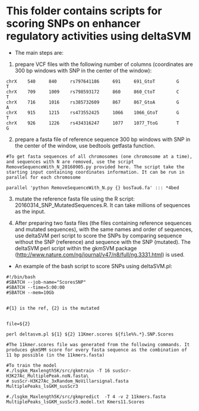 # This folder contains scripts for scoring SNPs on enhancer regulatory activities using deltaSVM
- The main steps are:
1. prepare VCF files with the following number of columns (coordinates are 300 bp windows with SNP in the center of the window):

```
chrX    540     840     rs797641186     691     691_GtoT        G       T
chrX    709     1009    rs798593172     860     860_CtoT        C       T
chrX    716     1016    rs385732609     867     867_GtoA        G       A
chrX    915     1215    rs473552425     1066    1066_GtoT       G       T
chrX    926     1226    rs434316247     1077    1077_TtoG       T       G

```

2. prepare a fasta file of reference sequence 300 bp windows with SNP in the center of the window, use bedtools getfasta function.
```
#To get fasta sequences of all chromosomes (one chromosome at a time), and sequences with N are removed, use the script RemoveSequenceWith_N_20160905.py provided here. The script take the starting input containing coordinates information. It can be run in parallel for each chromosome

parallel 'python RemoveSequenceWith_N.py {} bosTau6.fa' ::: *4bed

```

3. mutate the reference fasta file using the R script: 20160314_SNP_MutatedSequences.R. It can take millions of sequences as the input.

4. After preparing two fasta files (the files containing reference sequences and mutated sequences), with the same names and order of sequences, use deltaSVM perl script to score the SNPs by comparing sequence without the SNP (reference) and sequence with the SNP (mutated). The deltaSVM perl script within the gkmSVM package (http://www.nature.com/ng/journal/v47/n8/full/ng.3331.html) is used. 

- An example of the bash script to score SNPs using deltaSVM.pl:

```
#!/bin/bash
#SBATCH --job-name="ScoresSNP"
#SBATCH --time=5:00:00
#SBATCH --mem=10Gb


#{1} is the ref, {2} is the mutated


file=${2}

perl deltasvm.pl ${1} ${2} 11Kmer.scores ${file%%.*}.SNP.Scores

#The 11kmer.scores file was generated from the following commands. It produces gkmSMM score for every fasta sequence as the combination of 11 bp possible (in the 11kmers.fasta) 

#To train the model
#./lsgkm_Maxlength5K/src/gkmtrain -T 16 susScr-H3K27Ac_MultiplePeak.noN.fasta\
# susScr-H3K27Ac_3xRandom_NoVillarsignal.fasta MultiplePeaks_lsGKM_susScr3

#./lsgkm_Maxlength5K/src/gkmpredict  -T 4 -v 2 11kmers.fasta MultiplePeaks_lsGKM_susScr3.model.txt Kmers11.Scores 

```
